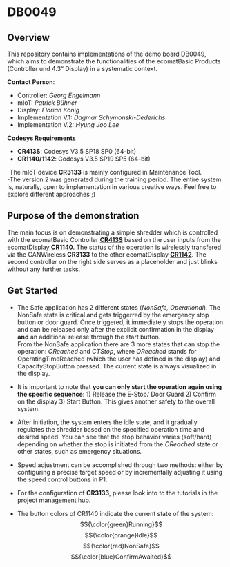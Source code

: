 # DB0049
## Overview
This repository contains implementations of the demo board DB0049, which aims to demonstrate the functionalities of the ecomatBasic Products (Controller und 4.3“ Display) in a systematic context.

**Contact Person**: 
  -  Controller: _Georg Engelmann_
  -  mIoT: _Patrick Bühner_
  -  Display: _Florian König_
  -  Implementation V.1: _Dagmar Schymonski-Dederichs_
  -  Implementation V.2: _Hyung Joo Lee_
    
**Codesys Requirements**
  -  **CR413S**: Codesys V3.5 SP18 SP0 (64-bit)
  -  **CR1140/1142**: Codesys V3.5 SP19 SP5 (64-bit)

-The mIoT device **CR3133** is mainly configured in Maintenance Tool.\
-The version 2 was generated during the training period.  The entire system is, naturally, open to implementation in various creative ways. Feel free to explore different approaches ;)

## Purpose of the demonstration
The main focus is on demonstrating a simple shredder which is controlled with the ecomatBasic Controller [**CR413S**](https://github.com/deleehy/DB0049/tree/cr413s) based on the user inputs from the ecomatDisplay [**CR1140**](https://github.com/deleehy/DB0049/tree/cr1140). The status of the operation is wirelessly transfered via the CANWireless **CR3133** to the other ecomatDisplay [**CR1142**](https://github.com/deleehy/DB0049/tree/cr1142). The second controller on the right side serves as a placeholder and just blinks without any further tasks.

## Get Started
  - The Safe application has 2 different states (_NonSafe, Operational_). The NonSafe state is critical and gets triggerred by the emergency stop button or door guard. Once triggered, it immediately stops the operation and can be released only after the explicit confirmation in the display **and** an additional release through the start button.\
  From the NonSafe application there are 3 more states that can stop the operation: _OReached_ and _CTStop_, where _OReached_ stands for OperatingTimeReached (which the user has defined in the display) and CapacityStopButton pressed. The current state is always visualized in the display.

-   It is important to note that **you can only start the operation again using the specific sequence**: 1) Release the E-Stop/ Door Guard 2) Confirm on the display 3) Start Button. This gives another safety to the overall system.
    
  - After initiation, the system enters the idle state, and it gradually regulates the shredder based on the specified operation time and desired speed. You can see that the stop behavior varies (soft/hard) depending on whether the stop is initiated from the _OReached_ state or other states, such as emergency situations.

  - Speed adjustment can be accomplished through two methods: either by configuring a precise target speed or by incrementally adjusting it using the speed control buttons in P1.

  - For the configuration of **CR3133**, please look into to the tutorials in the project management hub.

  - The button colors of CR1140 indicate the current state of the system: $${\color{green}Running}$$ $${\color{orange}Idle}$$ $${\color{red}NonSafe}$$  $${\color{blue}ConfirmAwaited}$$
